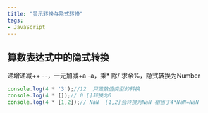 ```yaml
---
title: "显示转换与隐式转换"
tags: 
- JavaScript
---
```


## 算数表达式中的隐式转换

递增递减++ --，一元加减+a -a，乘* 除/ 求余%，隐式转换为Number

```js
console.log(4 * '3');//12  只做数值类型的转换
console.log(4 * []);// 0 []转换为0
console.log(4 * [1,2]);// NaN  [1,2]会转换为NaN 相当于4*NaN=NaN
```

